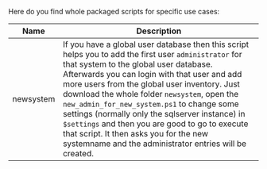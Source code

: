 Here do you find whole packaged scripts for specific use cases:

Name|Description
-|-
newsystem|If you have a global user database then this script helps you to add the first user `administrator` for that system to the global user database. Afterwards you can login with that user and add more users from the global user inventory. Just download the whole folder `newsystem`, open the `new_admin_for_new_system.ps1` to change some settings (normally only the sqlserver instance) in `$settings` and then you are good to go to execute that script. It then asks you for the new systemname and the administrator entries will be created.